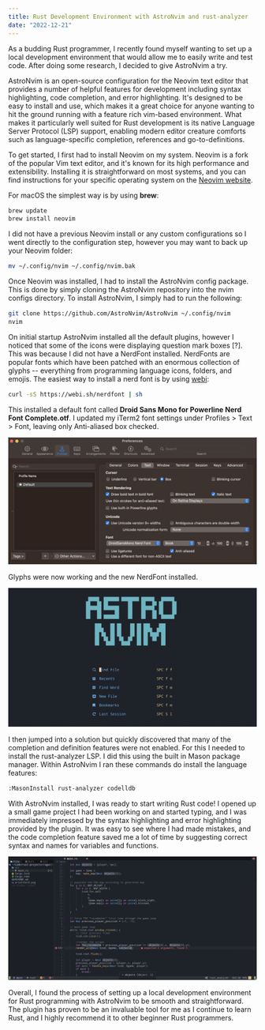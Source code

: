 ```yaml
---
title: Rust Development Environment with AstroNvim and rust-analyzer 
date: "2022-12-21"
---
```


As a budding Rust programmer, I recently found myself wanting to set up a local development environment that would allow me to easily write and test code. After doing some research, I decided to give AstroNvim a try.

AstroNvim is an open-source configuration for the Neovim text editor that provides a number of helpful features for development including syntax highlighting, code completion, and error highlighting. It's designed to be easy to install and use, which makes it a great choice for anyone wanting to hit the ground running with a feature rich vim-based environment. What makes it particularly well suited for Rust development is its native Language Server Protocol (LSP) support, enabling modern editor creature comforts such as language-specific completion, references and go-to-definitions.

To get started, I first had to install Neovim on my system. Neovim is a fork of the popular Vim text editor, and it's known for its high performance and extensibility. Installing it is straightforward on most systems, and you can find instructions for your specific operating system on the [Neovim website](https://neovim.io). 

For macOS the simplest way is by using **brew**:
```bash
brew update
brew install neovim
```

I did not have a previous Neovim install or any custom configurations so I went directly to the configuration step, however you may want to back up your Neovim folder:
```bash
mv ~/.config/nvim ~/.config/nvim.bak
```

Once Neovim was installed, I had to install the AstroNvim config package. This is done by simply cloning the AstroNvim repository into the nvim configs directory. To install AstroNvim, I simply had to run the following:

```bash
git clone https://github.com/AstroNvim/AstroNvim ~/.config/nvim
nvim
```

On initial startup AstroNvim installed all the default plugins, however I noticed that some of the icons were displaying question mark boxes [?]. This was because I did not have a NerdFont installed. NerdFonts are popular fonts which have been patched with an enormous collection of glyphs -- everything from programming language icons, folders, and emojis. The easiest way to install a nerd font is by using [webi](https://webinstall.dev/nerdfont/):

```bash
curl -sS https://webi.sh/nerdfont | sh
```

This installed a default font called **Droid Sans Mono for Powerline Nerd Font Complete.otf**. I updated my iTerm2 font settings under Profiles > Text > Font, leaving only Anti-aliased box checked.


![iTerm2 Font Settings](../images/iTerm-settings.png)

Glyphs were now working and the new NerdFont installed.

![AstroNvim with NerdFonts](../images/astronvim.png)

I then jumped into a solution but quickly discovered that many of the completion and definition features were not enabled. For this I needed to install the rust-analyzer LSP. I did this using the built in Mason package manager. Within AstroNvim I ran these commands do install the language features:
```bash
:MasonInstall rust-analyzer codelldb
```

With AstroNvim installed, I was ready to start writing Rust code! I opened up a small game project I had been working on and started typing, and I was immediately impressed by the syntax highlighting and error highlighting provided by the plugin. It was easy to see where I had made mistakes, and the code completion feature saved me a lot of time by suggesting correct syntax and names for variables and functions.

![AstroNvim with rust-analyzer lsp](../images/astronvim-rust.png)

Overall, I found the process of setting up a local development environment for Rust programming with AstroNvim to be smooth and straightforward. The plugin has proven to be an invaluable tool for me as I continue to learn Rust, and I highly recommend it to other beginner Rust programmers.





